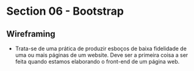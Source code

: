 # Section 06 - Bootstrap

## Wireframing
* Trata-se de uma prática de produzir esboços de baixa fidelidade de uma ou mais páginas de um website. Deve ser a primeira coisa a ser feita quando estamos elaborando o front-end de um página web.
